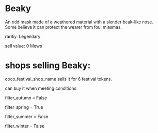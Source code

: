 # Beaky

An odd mask made of a weathered material with a slender beak-like nose. Some believe it can protect the wearer from foul miasmas.

raritiy: Legendary

sell value: 0 Mews

# shops selling Beaky:

coco_festival_shop_name sells it for 6 festival tokens.

can buy it when meeting conditions: 

filter_autumn = False

filter_spring = True

filter_summer = False

filter_winter = False